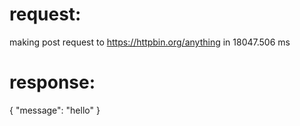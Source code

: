 # request:

making post request to https://httpbin.org/anything in 18047.506 ms

# response:

{
    "message": "hello"
}
